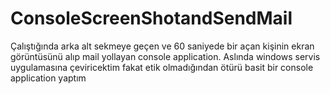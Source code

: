 # ConsoleScreenShotandSendMail
  Çalıştığında arka alt sekmeye geçen ve 60 saniyede bir açan kişinin ekran görüntüsünü alıp mail yollayan console application.
  Aslında windows servis uygulamasına çeviricektim fakat etik olmadığından ötürü basit bir console application yaptım
